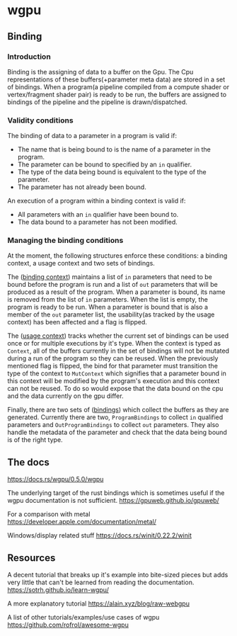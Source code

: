 # wgpu

## Binding

### Introduction

Binding is the assigning of data to a buffer on the Gpu. The Cpu representations of these buffers(+parameter meta data) are stored in a set of bindings. When a program(a pipeline compiled from a compute shader or vertex/fragment shader pair) is ready to be run, the buffers are assigned to bindings of the pipeline and the pipeline is drawn/dispatched.

### Validity conditions

The binding of data to a parameter in a program is valid if:

- The name that is being bound to is the name of a parameter in the program.
- The parameter can be bound to specified by an ```in``` qualifier.
- The type of the data being bound is equivalent to the type of the parameter.
- The parameter has not already been bound.

An execution of a program within a binding context is valid if:

- All parameters with an ```in``` qualifier have been bound to.
- The data bound to a parameter has not been modified.

### Managing the binding conditions

At the moment, the following structures enforce these conditions: a binding context, a usage context and two sets of bindings.

The ([binding context](src/context.rs)) maintains a list of ```in``` parameters that need to be bound before the program is run and a list of ```out``` parameters that will be produced as a result of the program. When a parameter is bound, its name is removed from the list of ```in``` parameters. When the list is empty, the program is ready to be run. When a parameter is bound that is also a member of the ```out``` parameter list, the usability(as tracked by the usage context) has been affected and a flag is flipped.

The ([usage context](src/shared.rs)) tracks whether the current set of bindings can be used once or for multiple executions by it's type. When the context is typed as ```Context```, all of the buffers currently in the set of bindings will not be mutated during a run of the program so they can be reused. When the previously mentioned flag is flipped, the bind for that parameter must transition the type of the context to ```MutContext``` which signifies that a parameter bound in this context will be modified by the program's execution and this context can not be reused. To do so would expose that the data bound on the cpu and the data currently on the gpu differ.

Finally, there are two sets of ([bindings](src/shared.rs)) which collect the buffers as they are generated. Currently there are two, ```ProgramBindings``` to collect ```in``` qualified parameters and ```OutProgramBindings``` to collect ```out``` parameters. They also handle the metadata of the parameter and check that the data being bound is of the right type.

## The docs

<https://docs.rs/wgpu/0.5.0/wgpu>

The underlying target of the rust bindings which is sometimes useful if the wgpu documentation is not sufficient.
<https://gpuweb.github.io/gpuweb/>

For a comparison with metal
<https://developer.apple.com/documentation/metal/>

Windows/display related stuff
<https://docs.rs/winit/0.22.2/winit>

## Resources

A decent tutorial that breaks up it's example into bite-sized pieces but adds very little that can't be learned from reading the documentation.
<https://sotrh.github.io/learn-wgpu/>

A more explanatory tutorial
<https://alain.xyz/blog/raw-webgpu>

A list of other tutorials/examples/use cases of wgpu
<https://github.com/rofrol/awesome-wgpu>